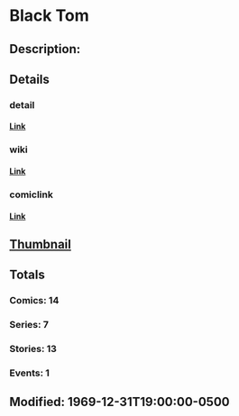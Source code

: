 # Black Tom
## Description: 
## Details
### detail
#### [Link](http://marvel.com/characters/286/black_tom?utm_campaign=apiRef&utm_source=225578a89fc76f3d20fbffda5d17a88d)
### wiki
#### [Link](http://marvel.com/universe/Cassidy,_Black_Tom?utm_campaign=apiRef&utm_source=225578a89fc76f3d20fbffda5d17a88d)
### comiclink
#### [Link](http://marvel.com/comics/characters/1009188/black_tom?utm_campaign=apiRef&utm_source=225578a89fc76f3d20fbffda5d17a88d)
## [Thumbnail](http://i.annihil.us/u/prod/marvel/i/mg/f/70/4c0040a736154.jpg)
## Totals
### Comics: 14
### Series: 7
### Stories: 13
### Events: 1
## Modified: 1969-12-31T19:00:00-0500